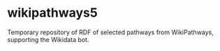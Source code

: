 # wikipathways5
Temporary repository of RDF of selected pathways from WikiPathways, supporting the Wikidata bot.
